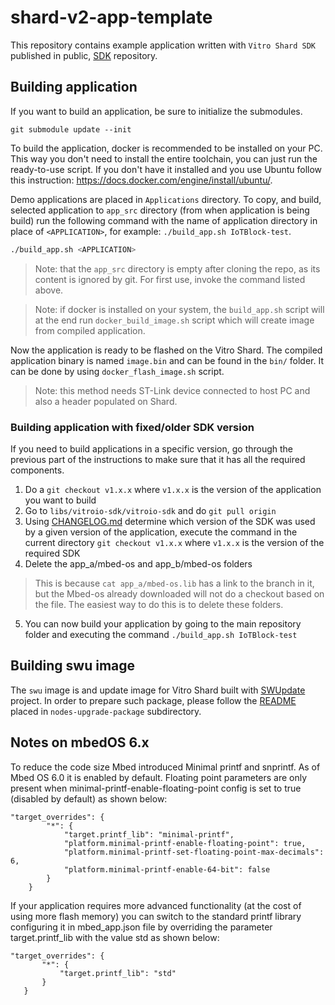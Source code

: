 # shard-v2-app-template

This repository contains example application written with `Vitro Shard SDK`
published in public, [SDK](https://github.com/VitroTech/vitroio-sdk) repository.

## Building application

If you want to build an application, be sure to initialize the submodules.

```
git submodule update --init
```

To build the application, docker is recommended to be installed on your PC. This
way you don't need to install the entire toolchain, you can just run the
ready-to-use script. If you don't have it installed and you use Ubuntu follow
this instruction: https://docs.docker.com/engine/install/ubuntu/.

Demo applications are placed in `Applications` directory. To copy, and build,
selected application to `app_src` directory (from when application is being
build) run the following command with the name of application directory in place
of `<APPLICATION>`, for example: `./build_app.sh IoTBlock-test`.

```bash
./build_app.sh <APPLICATION>
```

> Note: that the `app_src` directory is empty after cloning the repo, as its
  content is ignored by git. For first use, invoke the command listed above.

> Note: if docker is installed on your system, the `build_app.sh` script will
  at the end run `docker_build_image.sh` script which will create image from
  compiled application.

Now the application is ready to be flashed on the Vitro Shard. The compiled
application binary is named `image.bin` and can be found in the `bin/` folder.
It can be done by using `docker_flash_image.sh` script.

> Note: this method needs ST-Link device connected to host PC and also a header
  populated on Shard.

### Building application with fixed/older SDK version

If you need to build applications in a specific version, go through the
previous part of the instructions to make sure that it has all the required
components.

1. Do a `git checkout v1.x.x` where `v1.x.x` is the version of the application
you want to build
2. Go to `libs/vitroio-sdk/vitroio-sdk` and do `git pull origin`
3. Using [CHANGELOG.md](/CHANGELOG.md) determine which version of the SDK was
used by a given version of the application, execute the command in the current
directory `git checkout v1.x.x` where `v1.x.x` is the version of the required
SDK
4. Delete the app_a/mbed-os and app_b/mbed-os folders
> This is because `cat app_a/mbed-os.lib` has a link to the branch in it, but
the Mbed-os already downloaded will not do a checkout based on the file. The
easiest way to do this is to delete these folders.
5. You can now build your application by going to the main repository folder
and executing the command `./build_app.sh IoTBlock-test`

## Building swu image

The `swu` image is and update image for Vitro Shard built with
[SWUpdate](https://sbabic.github.io/swupdate/swupdate.html) project. In order to
prepare such package, please follow the
[README](./nodes-upgrade-package/README.md) placed in `nodes-upgrade-package`
subdirectory.

## Notes on mbedOS 6.x
To reduce the code size Mbed introduced Minimal printf and snprintf. As of
Mbed OS 6.0 it is enabled by default. Floating point parameters are only
present when minimal-printf-enable-floating-point config is set to true
(disabled by default) as shown below:
```
"target_overrides": {
        "*": {
            "target.printf_lib": "minimal-printf",
            "platform.minimal-printf-enable-floating-point": true,
            "platform.minimal-printf-set-floating-point-max-decimals": 6,
            "platform.minimal-printf-enable-64-bit": false
        }
    }
```

If your application requires more advanced functionality (at the cost of
using more flash memory) you can switch to the standard printf library
configuring it in mbed_app.json file by overriding the parameter
target.printf_lib with the value std as shown below:
 ```
 "target_overrides": {
        "*": {
            "target.printf_lib": "std"
        }
    }
```

